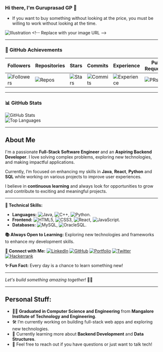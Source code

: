 ### Hi there, I'm Guruprasad GP 👋

- If you want to buy something without looking at the price, you must be willing to work without looking at the time.

![Illustration]([https://via.placeholder.com/400x300.png](https://pixabay.com/photos/red-matrix-matrix-matrix-code-5031496/)) <!-- Replace with your image URL -->

---

### 🌟 **GitHub Achievements**

| Followers | Repositories | Stars | Commits | Experience | Pull Requests | Issues | Reviews |
|-----------|-------------|-------|---------|-----------|--------------|--------|---------|
| ![Followers](https://img.shields.io/github/followers/guruprasad26gp?style=for-the-badge) | ![Repos](https://img.shields.io/badge/Repos-Count-informational?style=for-the-badge&logo=github) | ![Stars](https://img.shields.io/github/stars/guruprasad26gp?style=for-the-badge) | ![Commits](https://img.shields.io/github/commit-activity/y/guruprasad26gp?style=for-the-badge) | ![Experience](https://img.shields.io/badge/Experience-Junior%20Dev-informational?style=for-the-badge) | ![PRs](https://img.shields.io/github/issues-pr/guruprasad26gp?style=for-the-badge) | ![Issues](https://img.shields.io/github/issues/guruprasad26gp?style=for-the-badge) | ![Reviews](https://img.shields.io/badge/Reviews-Count-informational?style=for-the-badge) |

---

### 📊 **GitHub Stats**

![GitHub Stats](https://github-readme-stats.vercel.app/api?username=guruprasad26gp&show_icons=true&theme=radical)  
![Top Languages](https://github-readme-stats.vercel.app/api/top-langs/?username=guruprasad26gp&layout=compact&theme=radical)  

---


## About Me
I'm a passionate **Full-Stack Software Engineer** and an **Aspiring Backend Developer**. I love solving complex problems, exploring new technologies, and making impactful applications. 

Currently, I’m focused on enhancing my skills in **Java**, **React**, **Python** and **SQL** while working on various projects to improve user experiences.

I believe in **continuous learning** and always look for opportunities to grow and contribute to exciting and meaningful projects.

---

**🚀 Technical Skills:**
- **Languages:** ![Java](https://img.shields.io/badge/Java-ED8B00?style=flat&logo=java&logoColor=white), ![C++](https://img.shields.io/badge/C++-00599C?style=flat&logo=c%2b%2b&logoColor=white), ![Python](https://img.shields.io/badge/Python-3776AB?style=flat&logo=python&logoColor=white).
- **Frontend:** ![HTML5](https://img.shields.io/badge/HTML5-E34F26?style=flat&logo=html5&logoColor=white), ![CSS3](https://img.shields.io/badge/CSS3-1572B6?style=flat&logo=css3&logoColor=white), ![React](https://img.shields.io/badge/React-20232A?style=flat&logo=react&logoColor=61DAFB),  ![JavaScript](https://img.shields.io/badge/JavaScript-323330?style=flat&logo=javascript&logoColor=F7DF1E).
- **Databases:** ![MySQL](https://img.shields.io/badge/MySQL-00000F?style=flat&logo=mysql&logoColor=white), ![OracleSQL](https://img.shields.io/badge/OracleSQL-F80000?style=flat&logo=oracle&logoColor=white).

**📚 Always Open to Learning:**
Exploring new technologies and frameworks to enhance my development skills.

**🤝 Connect with Me:**
[![LinkedIn](https://img.shields.io/badge/-LinkedIn-blue)](https://www.linkedin.com/in/guruprasadgp22/) [![GitHub](https://img.shields.io/badge/-GitHub-black)](https://github.com/guruprasad26gp) [![Portfolio](https://img.shields.io/badge/-Portfolio-blueviolet)](https://guruprasad22.netlify.app/) [![Twitter](https://img.shields.io/badge/-Twitter-1DA1F2)](https://x.com/c23_gp/) [![Hackerrank](https://img.shields.io/badge/-Hackerrank-1DA1F2)](https://www.hackerrank.com/profile/guruprasad6200)

**✨ Fun Fact:** Every day is a chance to learn something new!

---
*Let's build something amazing together!* 🚀✨

---

## Personal Stuff:
- 👨‍🎓 **Graduated in Computer Science and Engineering** from **Mangalore Institute of Technology and Engineering**.
- 🛠️ I’m currently working on building full-stack web apps and exploring new technologies.
- 🌱 Currently learning more about **Backend Development** and **Data Structures**.
- 💬 Feel free to reach out if you have questions or just want to talk tech!
